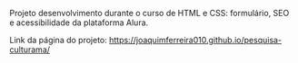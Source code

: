 Projeto desenvolvimento durante o curso de HTML e CSS: formulário, SEO e acessibilidade da plataforma Alura.

Link da página do projeto: https://joaquimferreira010.github.io/pesquisa-culturama/
